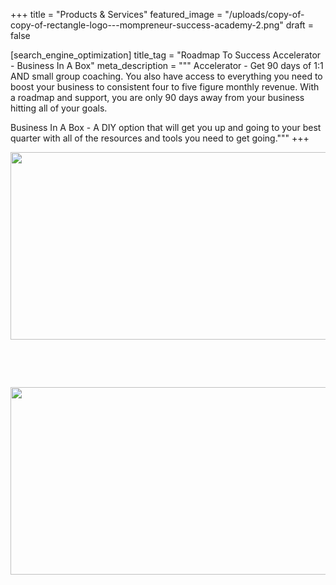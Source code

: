 +++
title = "Products & Services"
featured_image = "/uploads/copy-of-copy-of-rectangle-logo---mompreneur-success-academy-2.png"
draft = false

[search_engine_optimization]
title_tag = "Roadmap To Success Accelerator - Business In A Box"
meta_description = """
Accelerator - Get 90 days of 1:1 AND small group coaching.  You also have access to everything you need to boost your business to consistent four to five figure monthly revenue. With a roadmap and support, you are only 90 days away from your business hitting all of your goals. 

Business In A Box - A DIY option that will get you up and going to your best quarter with all of the resources and tools you need to get going."""
+++

<img src="/uploads/copy-of-copy-of-rectangle-logo---mompreneur-success-academy-3.png" width="1200" height="300" />

&nbsp;

&nbsp;

<img src="/uploads/copy-of-copy-of-rectangle-logo---mompreneur-success-academy-3.png" width="1200" height="300" />

